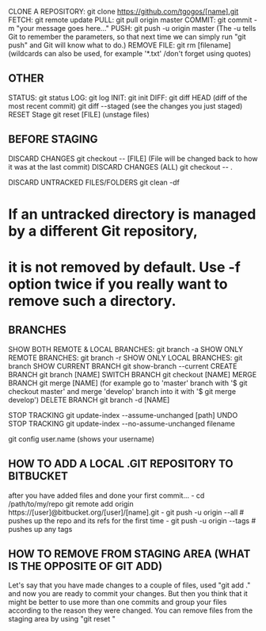 CLONE A REPOSITORY: git clone https://github.com/tgogos/[name].git
FETCH:       git remote update
PULL:        git pull origin master
COMMIT:      git commit -m "your message goes here..."
PUSH:        git push -u origin master (The -u tells Git to remember the parameters, so that next time we can simply run "git push" and Git will know what to do.)
REMOVE FILE: git rm [filename]         (wildcards can also be used, for example '*.txt' /don't forget using quotes)

OTHER
-----
STATUS:		  	git status
LOG:			  	git log
INIT:			  	git init
DIFF:			  	git diff HEAD	          (diff of the most recent commit)
              git diff --staged       (see the changes you just staged)
RESET Stage	  git reset [FILE]        (unstage files)


BEFORE STAGING
--------------
DISCARD CHANGES	      git checkout -- [FILE]  (File will be changed back to how it was at the last commit)
DISCARD CHANGES (ALL) git checkout -- .

DISCARD UNTRACKED FILES/FOLDERS git clean -df
  # If an untracked directory is managed by a different Git repository,
  # it is not removed by default. Use -f option twice if you really want to remove such a directory.


BRANCHES
--------
SHOW BOTH REMOTE & LOCAL BRANCHES: git branch -a
SHOW ONLY REMOTE BRANCHES: git branch -r
SHOW ONLY LOCAL  BRANCHES: git branch
SHOW CURRENT BRANCH git show-branch --current
CREATE BRANCH		git branch [NAME]
SWITCH BRANCH		git checkout [NAME]
MERGE  BRANCH		git merge [NAME]        (for example go to 'master' branch with '$ git checkout master' and merge 'develop' branch into it with '$ git merge develop')
DELETE BRANCH		git branch -d [NAME]


STOP TRACKING	    	git update-index --assume-unchanged [path]
UNDO STOP TRACKING	git update-index --no-assume-unchanged filename
		
git config user.name (shows your username)





HOW TO ADD A LOCAL .GIT REPOSITORY TO BITBUCKET
-------------------------------------------------

after you have added files and done your first commit...
	-	cd /path/to/my/repo git remote add origin https://[user]@bitbucket.org/[user]/[name].git
	-	git push -u origin --all # pushes up the repo and its refs for the first time
	-	git push -u origin --tags # pushes up any tags


HOW TO REMOVE FROM STAGING AREA (WHAT IS THE OPPOSITE OF GIT ADD)
-------------------------------------------------------------------
Let's say that you have made changes to a couple of files, used "git add ." and now you are ready to commit your changes.
But then you think that it might be better to use more than one commits and group your files according to the reason they were changed. You can remove files from the staging area by using "git reset <file>"
